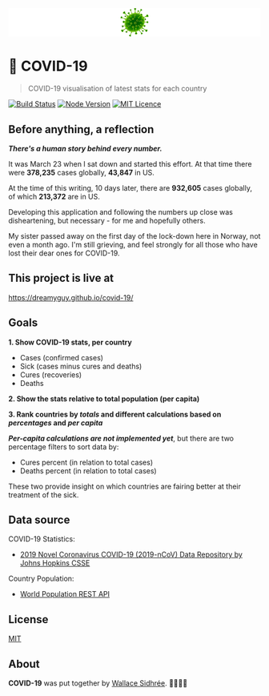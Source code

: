 ![COVID-19](https://raw.githubusercontent.com/dreamyguy/covid-19/master/docs/covid-19-logo-github-full-width.png "COVID-19 visualisation of latest stats for each country")

# 🦠 COVID-19

> COVID-19 visualisation of latest stats for each country

[![Build Status](https://travis-ci.com/dreamyguy/covid-19.svg?branch=master)](https://travis-ci.com/dreamyguy/covid-19) [![Node Version](https://img.shields.io/badge/node-v12.14.0-brightgreen.svg)](https://github.com/nodejs/node/releases/tag/v12.14.0) [![MIT Licence](https://img.shields.io/badge/license-MIT-blue.svg)](https://github.com/dreamyguy/covid-19/blob/master/LICENSE)

## Before anything, a reflection

**_There's a human story behind every number._**

It was March 23 when I sat down and started this effort. At that time there were **378,235** cases globally, **43,847** in US.

At the time of this writing, 10 days later, there are **932,605** cases globally, of which **213,372** are in US.

Developing this application and following the numbers up close was disheartening, but necessary - for me and hopefully others.

My sister passed away on the first day of the lock-down here in Norway, not even a month ago. I'm still grieving, and feel strongly for all those who have lost their dear ones for COVID-19.

## This project is live at

https://dreamyguy.github.io/covid-19/

## Goals

**1. Show COVID-19 stats, per country**

  - Cases (confirmed cases)
  - Sick (cases minus cures and deaths)
  - Cures (recoveries)
  - Deaths

**2. Show the stats relative to total population (per capita)**

**3. Rank countries by _totals_ and different calculations based on _percentages_ and _per capita_**

**_Per-capita calculations are not implemented yet_**, but there are two percentage filters to sort data by:

- Cures percent (in relation to total cases)
- Deaths percent (in relation to total cases)

These two provide insight on which countries are fairing better at their treatment of the sick.

## Data source

COVID-19 Statistics:
- [2019 Novel Coronavirus COVID-19 (2019-nCoV) Data Repository by Johns Hopkins CSSE][2]

Country Population:
- [World Population REST API][3]

## License

[MIT](LICENSE)

## About

**COVID-19** was put together by [Wallace Sidhrée][1]. 👨‍💻🇳🇴

  [1]: https://github.com/dreamyguy/
  [2]: https://github.com/CSSEGISandData/COVID-19
  [3]: https://www.programmableweb.com/api/world-population-rest-api
